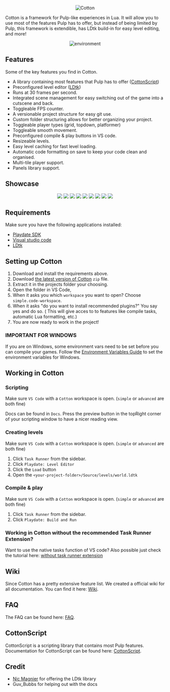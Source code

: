 <p align="center">
    <img
    src="https://raw.githubusercontent.com/unbelievableflavour/cotton/master/Docs/images/banner.png" 
    alt="Cotton" 
    />
</p>

Cotton is a framework for Pulp-like experiences in Lua. It will allow you to use most of the features Pulp has to offer, but instead of being limited by Pulp, this framework is extendible, has LDtk build-in for easy level editing, and more!

<p align="center">
    <img
    src="https://raw.githubusercontent.com/unbelievableflavour/cotton/master/Docs/images/environment.png" 
    alt="environment" 
    />
</p>

## Features

Some of the key features you find in Cotton.

* A library containing most features that Pulp has to offer ([CottonScript](https://github.com/unbelievableflavour/Cotton/wiki/CottonScript))
* Preconfigured level editor ([LDtk](https://ldtk.io/))
* Runs at 30 frames per second.
* Integrated scene management for easy switching out of the game into a cutscene and back.
* Toggleable FPS counter.
* A versionable project structure for easy git use.
* Custom folder structuring allows for better organizing your project.
* Toggleable player types (grid, topdown, platformer)
* Toggleable smooth movement.
* Preconfigured compile & play buttons in VS code.
* Resizeable levels.
* Easy level caching for fast level loading.
* Automatic code formatting on save to keep your code clean and organised.
* Multi-tile player support.
* Panels library support.

## Showcase

<p align="center">
    <img src="https://raw.githubusercontent.com/unbelievableflavour/cotton/master/Docs/images/showcase/player_grid.gif" />
    <img src="https://raw.githubusercontent.com/unbelievableflavour/cotton/master/Docs/images/showcase/player_platformer.gif" />
    <img src="https://raw.githubusercontent.com/unbelievableflavour/cotton/master/Docs/images/showcase/player_topdown.gif" />
    <img src="https://raw.githubusercontent.com/unbelievableflavour/cotton/master/Docs/images/showcase/movement_smooth.gif" />
    <img src="https://raw.githubusercontent.com/unbelievableflavour/cotton/master/Docs/images/showcase/camera_follow.gif" />
    <img src="https://raw.githubusercontent.com/unbelievableflavour/cotton/master/Docs/images/showcase/camera_follow_locked.gif" />
    <img src="https://raw.githubusercontent.com/unbelievableflavour/cotton/master/Docs/images/showcase/dialogs.gif" />
    <img src="https://raw.githubusercontent.com/unbelievableflavour/cotton/master/Docs/images/showcase/bigger_maps.gif" />
    <img src="https://raw.githubusercontent.com/unbelievableflavour/cotton/master/Docs/images/showcase/big_player.gif" />
</p>

## Requirements

Make sure you have the following applications installed:

* [Playdate SDK](https://play.date/dev/) 
* [Visual studio code](https://code.visualstudio.com/)
* [LDtk](https://ldtk.io/)

## Setting up Cotton

1. Download and install the requirements above.
2. Download [the latest version of Cotton](https://github.com/unbelievableflavour/Cotton/releases) `zip` file.
3. Extract it in the projects folder your choosing.
4. Open the folder in VS Code, 
5. When it asks you which `workspace` you want to open? Choose `simple.code-workspace`. 
6. When it asks "do you want to install recommended plugins?" You say yes and do so. ( This will give acces to to features like compile tasks, automatic Lua formatting, etc.)
7. You are now ready to work in the project!

### IMPORTANT FOR WINDOWS

If you are on Windows, some environment vars need to be set before you can compile your games.
Follow the [Environment Variables Guide](https://github.com/unbelievableflavour/Cotton/wiki/How-to:-Setup-environment-variables) to set the environment variables for Windows.

## Working in Cotton

### Scripting

Make sure `VS Code` with a `Cotton` workspace is open. (`simple` or `advanced` are both fine)

Docs can be found in `Docs`. Press the preview button in the topRight corner of your scripting window to have a nicer reading view.

### Creating levels

Make sure `VS Code` with a `Cotton` workspace is open. (`simple` or `advanced` are both fine)

1. Click `Task Runner` from the sidebar.
2. Click `Playdate: Level Editor`
3. Click the `Load` button
4. Open the `<your-project-folder>/Source/levels/world.ldtk`

### Compile & play

Make sure `VS Code` with a `Cotton` workspace is open. (`simple` or `advanced` are both fine)

1. Click `Task Runner` from the sidebar.
2. Click `Playdate: Build and Run`

### Working in Cotton without the recommended Task Runner Extension?

Want to use the native tasks function of VS code? Also possible just check the tutorial here:
[without task runner extension](https://github.com/unbelievableflavour/Cotton/wiki/Working-in-Cotton-without-the-Task-Runner-Extension)

## Wiki

Since Cotton has a pretty extensive feature list. We created a official wiki for all documentation.
You can find it here: [Wiki](https://github.com/unbelievableflavour/Cotton/wiki).

## FAQ

The FAQ can be found here: [FAQ](https://github.com/unbelievableflavour/Cotton/wiki/FAQ).

## CottonScript

CottonScript is a scripting library that contains most Pulp features.
Documentation for CottonScript can be found here: [CottonScript](https://github.com/unbelievableflavour/Cotton/wiki/CottonScript).

## Credit

* [Nic Magnier](https://github.com/NicMagnier) for offering the LDtk library
* Guv_Bubbs for helping out with the docs

